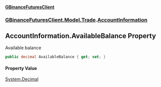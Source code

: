 #### [GBinanceFuturesClient](./index.md 'index')
### [GBinanceFuturesClient.Model.Trade](./GBinanceFuturesClient-Model-Trade.md 'GBinanceFuturesClient.Model.Trade').[AccountInformation](./GBinanceFuturesClient-Model-Trade-AccountInformation.md 'GBinanceFuturesClient.Model.Trade.AccountInformation')
## AccountInformation.AvailableBalance Property
Available balance  
```csharp
public decimal AvailableBalance { get; set; }
```
#### Property Value
[System.Decimal](https://docs.microsoft.com/en-us/dotnet/api/System.Decimal 'System.Decimal')  
